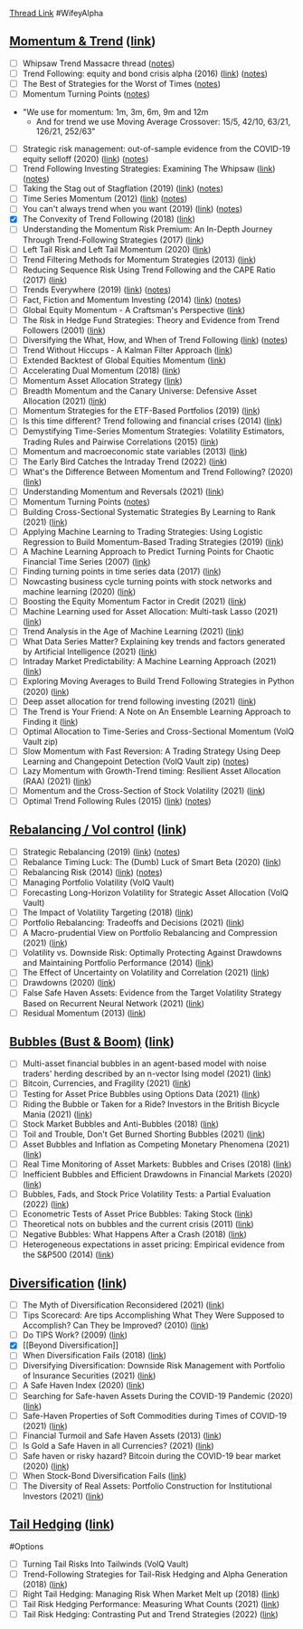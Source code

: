 
[Thread Link](https://twitter.com/WifeyAlpha/status/1485196071139696644)
#WifeyAlpha 

## <u>Momentum & Trend</u> ([link](https://twitter.com/WifeyAlpha/status/1485196072695775233))

- [ ] Whipsaw Trend Massacre thread ([notes](onenote:#Chiefquant,%20Trend&section-id={4D9D8288-AC01-4E84-B901-8ABAF48AAA2B}&page-id={77FC7ED9-1006-42BE-8A38-E16154EE4A40}&end&base-path=https://d.docs.live.net/6d94afbf51158917/Documents/Markets/Academic%20Papers.one))
- [ ] Trend Following: equity and bond crisis alpha (2016) ([link](https://papers.ssrn.com/sol3/papers.cfm?abstract_id=2831926)) ([notes](onenote:Academic%20Papers.one#Trend%20Following%20Equity%20and%20Bond%20Crisis%20Alpha&section-id={4D9D8288-AC01-4E84-B901-8ABAF48AAA2B}&page-id={3CD7BAE4-98D4-4755-927E-14CB80A009C9}&base-path=https://d.docs.live.net/6d94afbf51158917/Documents/Markets))
- [ ] The Best of Strategies for the Worst of Times ([notes](onenote:Academic%20Papers.one#The%20Best%20Of%20Strategies%20for%20the%20Worst%20of%20Times&section-id={4D9D8288-AC01-4E84-B901-8ABAF48AAA2B}&page-id={ED79BE3C-2498-4A7E-96EB-5EF06AA9DEA1}&base-path=https://d.docs.live.net/6d94afbf51158917/Documents/Markets))
- [ ] Momentum Turning Points ([notes](onenote:Academic%20Papers.one#Momentum%20Turning%20Points&section-id={4D9D8288-AC01-4E84-B901-8ABAF48AAA2B}&page-id={6FCAF5D5-F1C5-4D3C-BB85-097377F35602}&base-path=https://d.docs.live.net/6d94afbf51158917/Documents/Markets))
- "We use for momentum: 1m, 3m, 6m, 9m and 12m
	-   And for trend we use Moving Average Crossover: 15/5, 42/10, 63/21, 126/21, 252/63"
- [ ] Strategic risk management: out-of-sample evidence from the COVID-19 equity selloff (2020) ([link](https://papers.ssrn.com/sol3/papers.cfm?abstract_id=3655196)) ([notes](onenote:Academic%20Papers.one#Strategic%20Risk%20Management%20Out-of-Sample%20evidence%20from%20the%20Covid-19%20Equity%20Sell-off&section-id={4D9D8288-AC01-4E84-B901-8ABAF48AAA2B}&page-id={44E1B8F7-306C-48CD-9147-652EE97BF904}&base-path=https://d.docs.live.net/6d94afbf51158917/Documents/Markets))
- [ ] Trend Following Investing Strategies: Examining The Whipsaw ([link](https://medium.com/@movement_cap/trend-following-investing-strategies-examining-the-whipsaw-bab3e9b5e2e8)) ([notes](onenote:#Trend%20Following%20Investing%20Strategies%20Examining%20The%20Whipsaw&section-id={20880D00-700B-49EA-B4E7-A8F410B35580}&page-id={06DD19CB-A8DE-47A0-ACC0-E990659DBDE1}&end&base-path=https://d.docs.live.net/6d94afbf51158917/Documents/Markets/Papers%5eJ%20Journals%5eJ%20Articles%5eJ%20Blogs.one))
- [ ] Taking the Stag out of Stagflation (2019) ([link](https://papers.ssrn.com/sol3/papers.cfm?abstract_id=3479536)) ([notes](onenote:https://d.docs.live.net/6d94afbf51158917/Documents/Academic%20Papers/Trend%20Following%5eJ%20Momo.one#Taking%20the%20Stag%20out%20of%20Stagflation&section-id={B816205F-08FA-4BDE-8EA0-5E92A0BAFF44}&page-id={F630C56F-7485-40FF-A0CB-C77EABFAC0B6}&end))
- [ ] Time Series Momentum (2012) ([link](https://papers.ssrn.com/sol3/papers.cfm?abstract_id=2089463)) ([notes](onenote:../Academic%20Papers/Trend%20Following%5eJ%20Momo.one#Time%20Series%20Momentum&section-id={B816205F-08FA-4BDE-8EA0-5E92A0BAFF44}&page-id={1DF71752-8D91-4C83-87F0-D253A683122A}&base-path=https://d.docs.live.net/6d94afbf51158917/Documents))
- [ ] You can't always trend when you want (2019) ([link](https://papers.ssrn.com/sol3/papers.cfm?abstract_id=3487134)) ([notes](onenote:https://d.docs.live.net/6d94afbf51158917/Documents/Academic%20Papers/Trend%20Following,%20Momo.one#You%20Can't%20Always%20Trend%20When%20You%20Want&section-id={B816205F-08FA-4BDE-8EA0-5E92A0BAFF44}&page-id={CAA5F4E5-CA01-5E48-8FF5-508DD4E8762B}&end))
- [x] The Convexity of Trend Following (2018) ([link](https://www.cfm.fr/insights/the-convexity-of-trend-following/))
- [ ] Understanding the Momentum Risk Premium: An In-Depth Journey Through Trend-Following Strategies (2017) ([link](https://papers.ssrn.com/sol3/papers.cfm?abstract_id=3042173))
- [ ] Left Tail Risk and Left Tail Momentum (2020) ([link](https://alphaarchitect.com/2020/07/14/left-tail-risk-and-left-tail-momentum/))
- [ ] Trend Filtering Methods for Momentum Strategies (2013) ([link](https://papers.ssrn.com/sol3/papers.cfm?abstract_id=2289097))
- [ ] Reducing Sequence Risk Using Trend Following and the CAPE Ratio (2017) ([link](https://papers.ssrn.com/sol3/papers.cfm?abstract_id=2764933))
- [ ] Trends Everywhere (2019) ([link](https://papers.ssrn.com/sol3/papers.cfm?abstract_id=3386035)) ([notes](onenote:https://d.docs.live.net/6d94afbf51158917/Documents/Academic%20Papers/Trend%20Following,%20Momo.one#Trends%20Everywhere&section-id={B816205F-08FA-4BDE-8EA0-5E92A0BAFF44}&page-id={EEEA0807-BD77-6646-9200-9F9F2EF0B058}&end))
- [ ] Fact, Fiction and Momentum Investing (2014) ([link](https://papers.ssrn.com/sol3/papers.cfm?abstract_id=2435323)) ([notes](onenote:https://d.docs.live.net/6d94afbf51158917/Documents/Academic%20Papers/Trend%20Following,%20Momo.one#Fact,%20Fiction%20and%20Momentum%20Investing&section-id={B816205F-08FA-4BDE-8EA0-5E92A0BAFF44}&page-id={1DF323D4-7226-B54D-AE84-363D4132E092}&end))
- [ ] Global Equity Momentum - A Craftsman's Perspective ([link](https://investresolve.com/global-equity-momentum-a-craftsmans-perspective-lp/))
- [ ] The Risk in Hedge Fund Strategies: Theory and Evidence from Trend Followers (2001) ([link](https://academic.oup.com/rfs/article-abstract/14/2/313/1600868?redirectedFrom=fulltext&login=false))
- [ ] Diversifying the What, How, and When of Trend Following ([link](https://blog.thinknewfound.com/2018/04/diversifying-the-what-how-and-when-of-trend-following/)) ([notes](onenote:#Diversifying%20the%20What,%20How,%20and%20When%20of%20Trend%20Following&section-id={20880D00-700B-49EA-B4E7-A8F410B35580}&page-id={FC9188C8-6B2D-497D-8850-622B99F7BD77}&end&base-path=https://d.docs.live.net/6d94afbf51158917/Documents/Markets/Papers%5eJ%20Journals%5eJ%20Articles%5eJ%20Blogs.one))
- [ ] Trend Without Hiccups - A Kalman Filter Approach ([link](https://papers.ssrn.com/sol3/papers.cfm?abstract_id=2747102))
- [ ] Extended Backtest of Global Equities Momentum ([link](https://dualmomentum.net/2018/10/16/extended-backtest-of-global-equities-momentum/))
- [ ] Accelerating Dual Momentum (2018) ([link](https://allocatesmartly.com/taa-strategy-accelerating-dual-momentum/))
- [ ] Momentum Asset Allocation Strategy ([link](https://quantpedia.com/strategies/asset-class-momentum-rotational-system/))
- [ ] Breadth Momentum and the Canary Universe: Defensive Asset Allocation (2021) ([link](https://papers.ssrn.com/sol3/papers.cfm?abstract_id=3212862))
- [ ] Momentum Strategies for the ETF-Based Portfolios (2019) ([link](https://papers.ssrn.com/sol3/papers.cfm?abstract_id=3269475))
- [ ] Is this time different? Trend following and financial crises (2014) ([link](https://www.ucc.ie/en/media/research/centreforinvestmentresearch/wp/TrendFollowingFeb2014.pdf))
- [ ] Demystifying Time-Series Momentum Strategies: Volatility Estimators, Trading Rules and Pairwise Correlations (2015) ([link](https://spiral.imperial.ac.uk/bitstream/10044/1/41472/4/SSRN-id2140091.pdf))
- [ ] Momentum and macroeconomic state variables (2013) ([link](https://www.springerprofessional.de/en/momentum-and-macroeconomic-state-variables/10837416))
- [ ] The Early Bird Catches the Intraday Trend (2022) ([link](https://papers.ssrn.com/sol3/papers.cfm?abstract_id=3922814))
- [ ] What's the Difference Between Momentum and Trend Following? (2020) ([link](https://www.venn.twosigma.com/vennsights/momentum-and-trend-following))
- [ ] Understanding Momentum and Reversals (2021) ([link](https://papers.ssrn.com/sol3/papers.cfm?abstract_id=3610814))
- [ ] Momentum Turning Points ([notes](onenote:Academic%20Papers.one#Momentum%20Turning%20Points&section-id={4D9D8288-AC01-4E84-B901-8ABAF48AAA2B}&page-id={6FCAF5D5-F1C5-4D3C-BB85-097377F35602}&base-path=https://d.docs.live.net/6d94afbf51158917/Documents/Markets))
- [ ] Building Cross-Sectional Systematic Strategies By Learning to Rank (2021) ([link](https://papers.ssrn.com/sol3/papers.cfm?abstract_id=3751012))
- [ ] Applying Machine Learning to Trading Strategies: Using Logistic Regression to Build Momentum-Based Trading Strategies (2019) ([link](https://papers.ssrn.com/sol3/papers.cfm?abstract_id=3325656))
- [ ] A Machine Learning Approach to Predict Turning Points for Chaotic Financial Time Series (2007) ([link](https://www.researchgate.net/publication/4302231_A_Machine_Learning_Approach_to_Predict_Turning_Points_for_Chaotic_Financial_Time_Series))
- [ ] Finding turning points in time series data (2017) ([link](https://www.youtube.com/watch?v=F3lZaWgLEs4))
- [ ] Nowcasting business cycle turning points with stock networks and machine learning (2020) ([link](https://www.econstor.eu/bitstream/10419/229108/1/ecb-wp2494.pdf))
- [ ] Boosting the Equity Momentum Factor in Credit (2021) ([link](https://www.cfainstitute.org/en/research/financial-analysts-journal/2021/boosting-equity-momentum-factor))
- [ ] Machine Learning used for Asset Allocation: Multi-task Lasso (2021) ([link](https://medium.datadriveninvestor.com/machine-learning-used-for-asset-allocation-multi-task-lasso-8cb74b336a1b))
- [ ] Trend Analysis in the Age of Machine Learning (2021) ([link](https://papers.ssrn.com/sol3/papers.cfm?abstract_id=3867894))
- [ ] What Data Series Matter? Explaining key trends and factors generated by Artificial Intelligence (2021) ([link](https://papers.ssrn.com/sol3/papers.cfm?abstract_id=3925856))
- [ ] Intraday Market Predictability: A Machine Learning Approach (2021) ([link](https://papers.ssrn.com/sol3/papers.cfm?abstract_id=3726765))
- [ ] Exploring Moving Averages to Build Trend Following Strategies in Python (2020) ([link](https://towardsdatascience.com/exploring-moving-averages-to-build-trend-following-strategies-in-python-bd17595e3498))
- [ ] Deep asset allocation for trend following investing (2021) ([link](https://www.tandfonline.com/doi/abs/10.1080/0952813X.2021.1908429))
- [ ] The Trend is Your Friend: A Note on An Ensemble Learning Approach to Finding it ([link](https://www.riskmarket.co.uk/bae/journals-articles/issues/the-trend-is-your-friend-a-note-on-an-ensemble-learning-approach-to-finding-it/))
- [ ] Optimal Allocation to Time-Series and Cross-Sectional Momentum (VolQ Vault zip)
- [ ] Slow Momentum with Fast Reversion: A Trading Strategy Using Deep Learning and Changepoint Detection (VolQ Vault zip) ([notes](onenote:https://d.docs.live.net/6d94afbf51158917/Documents/Academic%20Papers/Trend%20Following%5eJ%20Momo.one#Slow%20Momentum%20with%20Fast%20Reversion%20A%20Trading%20Strategy%20Using%20Deep%20Learning%20and%20Changepoint%20Detection&section-id={B816205F-08FA-4BDE-8EA0-5E92A0BAFF44}&page-id={5BD8A9E6-E662-4838-A771-123CF88094DF}&end))
- [ ] Lazy Momentum with Growth-Trend timing: Resilient Asset Allocation (RAA) (2021) ([link](https://papers.ssrn.com/sol3/papers.cfm?abstract_id=3752294))
- [ ] Momentum and the Cross-Section of Stock Volatility (2021) ([link](https://papers.ssrn.com/sol3/papers.cfm?abstract_id=3977553))
- [ ] Optimal Trend Following Rules (2015) ([link](https://papers.ssrn.com/sol3/papers.cfm?abstract_id=1630903)) ([notes](onenote:https://d.docs.live.net/6d94afbf51158917/Documents/Academic%20Papers/Trend%20Following%5eJ%20Momo.one#Optimal%20Trend%20Following%20Rules&section-id={B816205F-08FA-4BDE-8EA0-5E92A0BAFF44}&page-id={C806555F-0580-4677-9CEC-ADEA5DC7E48F}&end))

## <u>Rebalancing / Vol control</u> ([link](https://twitter.com/WifeyAlpha/status/1485196074117734406?s=20))

- [ ] Strategic Rebalancing (2019) ([link](https://papers.ssrn.com/sol3/papers.cfm?abstract_id=3330134)) ([notes](onenote:https://d.docs.live.net/6d94afbf51158917/Documents/Academic%20Papers/Asset%20Allocation.one#Strategic%20Rebalancing&section-id={25900A54-5D28-4A38-8D9F-38A0AA95D262}&page-id={C54B513A-3861-4858-9574-6883EB0C55A3}&end))
- [ ] Rebalance Timing Luck: The (Dumb) Luck of Smart Beta (2020) ([link](https://papers.ssrn.com/sol3/papers.cfm?abstract_id=3673910))
- [ ] Rebalancing Risk (2014) ([link](https://papers.ssrn.com/sol3/papers.cfm?abstract_id=2488552)) ([notes](onenote:https://d.docs.live.net/6d94afbf51158917/Documents/Academic%20Papers/Asset%20Allocation.one#Rebalancing%20Risk&section-id={25900A54-5D28-4A38-8D9F-38A0AA95D262}&page-id={003DE6F7-B294-4C99-A669-20DA5E55F216}&end))
- [ ] Managing Portfolio Volatility (VolQ Vault)
- [ ] Forecasting Long-Horizon Volatility for Strategic Asset Allocation (VolQ Vault)
- [ ] The Impact of Volatility Targeting (2018) ([link](https://papers.ssrn.com/sol3/papers.cfm?abstract_id=3175538))
- [ ] Portfolio Rebalancing: Tradeoffs and Decisions (2021) ([link](https://papers.ssrn.com/sol3/papers.cfm?abstract_id=3858951))
- [ ] A Macro-prudential View on Portfolio Rebalancing and Compression (2021) ([link](https://papers.ssrn.com/sol3/papers.cfm?abstract_id=3860262))
- [ ] Volatility vs. Downside Risk: Optimally Protecting Against Drawdowns and Maintaining Portfolio Performance (2014) ([link](https://papers.ssrn.com/sol3/papers.cfm?abstract_id=2521007))
- [ ] The Effect of Uncertainty on Volatility and Correlation (2021) ([link](https://papers.ssrn.com/sol3/papers.cfm?abstract_id=3146924))
- [ ] Drawdowns (2020) ([link](https://papers.ssrn.com/sol3/papers.cfm?abstract_id=3583864))
- [ ] False Safe Haven Assets: Evidence from the Target Volatility Strategy Based on Recurrent Neural Network (2021) ([link](https://papers.ssrn.com/sol3/papers.cfm?abstract_id=3780149))
- [ ] Residual Momentum (2013) ([link](https://papers.ssrn.com/sol3/papers.cfm?abstract_id=2319861))

## <u>Bubbles (Bust & Boom)</u> ([link](https://twitter.com/WifeyAlpha/status/1485196075417976834?s=20))

- [ ] Multi-asset financial bubbles in an agent-based model with noise traders' herding described by an n-vector Ising model (2021) ([link](https://papers.ssrn.com/sol3/papers.cfm?abstract_id=3960979))
- [ ] Bitcoin, Currencies, and Fragility (2021) ([link](https://arxiv.org/abs/2106.14204))
- [ ] Testing for Asset Price Bubbles using Options Data (2021) ([link](https://papers.ssrn.com/sol3/papers.cfm?abstract_id=3670999))
- [ ] Riding the Bubble or Taken for a Ride? Investors in the British Bicycle Mania (2021) ([link](https://papers.ssrn.com/sol3/papers.cfm?abstract_id=3954390))
- [ ] Stock Market Bubbles and Anti-Bubbles (2018) ([link](https://papers.ssrn.com/sol3/papers.cfm?abstract_id=2859795))
- [ ] Toil and Trouble, Don't Get Burned Shorting Bubbles (2021) ([link](https://papers.ssrn.com/sol3/papers.cfm?abstract_id=3782759))
- [ ] Asset Bubbles and Inflation as Competing Monetary Phenomena (2021) ([link](https://papers.ssrn.com/sol3/papers.cfm?abstract_id=3688148))
- [ ] Real Time Monitoring of Asset Markets: Bubbles and Crises (2018) ([link](https://papers.ssrn.com/sol3/papers.cfm?abstract_id=3299498))
- [ ] Inefficient Bubbles and Efficient Drawdowns in Financial Markets (2020) ([link](https://papers.ssrn.com/sol3/papers.cfm?abstract_id=3210598))
- [ ] Bubbles, Fads, and Stock Price Volatility Tests: a Partial Evaluation (2022) ([link](https://papers.ssrn.com/sol3/papers.cfm?abstract_id=1641018))
- [ ] Econometric Tests of Asset Price Bubbles: Taking Stock ([link](https://www.federalreserve.gov/pubs/feds/2005/200504/200504pap.pdf))
- [ ] Theoretical nots on bubbles and the current crisis (2011) ([link](https://www.ecb.europa.eu/pub/pdf/scpwps/ecbwp1348.pdf))
- [ ] Negative Bubbles: What Happens After a Crash (2018) ([link](https://www.nber.org/papers/w23830))
- [ ] Heterogeneous expectations in asset pricing: Empirical evidence from the S&P500 (2014) ([link](https://www.sciencedirect.com/science/article/abs/pii/S0167268114000729))

## <u>Diversification</u> ([link](https://twitter.com/WifeyAlpha/status/1485196076676177922?s=20))

- [ ] The Myth of Diversification Reconsidered (2021) ([link](https://www.statestreet.com/content/dam/statestreet/documents/Articles/jpm-the-myth-of-diversification-reconsidered.pdf))
- [ ] Tips Scorecard: Are tips Accomplishing What They Were Supposed to Accomplish? Can They be Improved? (2010) ([link](https://papers.ssrn.com/sol3/papers.cfm?abstract_id=1520569))
- [ ] Do TIPS Work? (2009) ([link](https://www.cxoadvisory.com/economic-indicators/do-tips-work/))
- [x] [[Beyond Diversification]]
- [ ] When Diversification Fails (2018) ([link](https://www.tandfonline.com/doi/full/10.2469/faj.v74.n3.3))
- [ ] Diversifying Diversification: Downside Risk Management with Portfolio of Insurance Securities (2021) ([link](https://papers.ssrn.com/sol3/papers.cfm?abstract_id=3740222))
- [ ] A Safe Haven Index (2020) ([link](https://papers.ssrn.com/sol3/papers.cfm?abstract_id=3641589))
- [ ] Searching for Safe-haven Assets During the COVID-19 Pandemic (2020) ([link](https://papers.ssrn.com/sol3/papers.cfm?abstract_id=3602780))
- [ ] Safe-Haven Properties of Soft Commodities during Times of COVID-19 (2021) ([link](https://papers.ssrn.com/sol3/papers.cfm?abstract_id=3740588))
- [ ] Financial Turmoil and Safe Haven Assets (2013) ([link](https://papers.ssrn.com/sol3/papers.cfm?abstract_id=2004796))
- [ ] Is Gold a Safe Haven in all Currencies? (2021) ([link](https://papers.ssrn.com/sol3/papers.cfm?abstract_id=3947113))
- [ ] Safe haven or risky hazard? Bitcoin during the COVID-19 bear market (2020) ([link](https://www.sciencedirect.com/science/article/pii/S1544612320304244))
- [ ] When Stock-Bond Diversification Fails ([link](http://aqr.com/-/media/AQR/Do))
- [ ] The Diversity of Real Assets: Portfolio Construction for Institutional Investors (2021) ([link](https://papers.ssrn.com/sol3/papers.cfm?abstract_id=3761183))

## <u>Tail Hedging</u> ([link](https://twitter.com/WifeyAlpha/status/1485196077980659714?s=20))
#Options 

- [ ] Turning Tail Risks Into Tailwinds (VolQ Vault)
- [ ] Trend-Following Strategies for Tail-Risk Hedging and Alpha Generation (2018) ([link](https://papers.ssrn.com/sol3/papers.cfm?abstract_id=3167787))
- [ ] Right Tail Hedging: Managing Risk When Market Melt up (2018) ([link](https://jpm.pm-research.com/content/44/7/55))
- [ ] Tail Risk Hedging Performance: Measuring What Counts (2021) ([link](https://papers.ssrn.com/sol3/papers.cfm?abstract_id=3962552))
- [ ] Tail Risk Hedging: Contrasting Put and Trend Strategies (2022) ([link](https://images.aqr.com/-/media/AQR/Documents/Insights/White-Papers/AQR-Tail-Risk-Hedging-Contrasting-Put-and-Trend-Strategies.pdf))